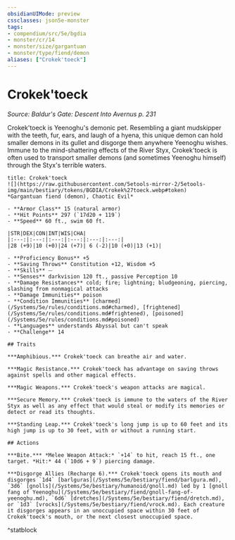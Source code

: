```yaml
---
obsidianUIMode: preview
cssclasses: json5e-monster
tags:
- compendium/src/5e/bgdia
- monster/cr/14
- monster/size/gargantuan
- monster/type/fiend/demon
aliases: ["Crokek'toeck"]
---
```

# Crokek'toeck
*Source: Baldur's Gate: Descent Into Avernus p. 231*  

Crokek'toeck is Yeenoghu's demonic pet. Resembling a giant mudskipper with the teeth, fur, ears, and laugh of a hyena, this unique demon can hold smaller demons in its gullet and disgorge them anywhere Yeenoghu wishes. Immune to the mind-shattering effects of the River Styx, Crokek'toeck is often used to transport smaller demons (and sometimes Yeenoghu himself) through the Styx's terrible waters.

```ad-statblock
title: Crokek'toeck
![](https://raw.githubusercontent.com/5etools-mirror-2/5etools-img/main/bestiary/tokens/BGDIA/Crokek%27toeck.webp#token)
*Gargantuan fiend (demon), Chaotic Evil*

- **Armor Class** 15 (natural armor)
- **Hit Points** 297 (`17d20 + 119`)
- **Speed** 60 ft., swim 60 ft.

|STR|DEX|CON|INT|WIS|CHA|
|:---:|:---:|:---:|:---:|:---:|:---:|
|28 (+9)|10 (+0)|24 (+7)| 6 (-2)|10 (+0)|13 (+1)|

- **Proficiency Bonus** +5
- **Saving Throws** Constitution +12, Wisdom +5
- **Skills** ⏤
- **Senses** darkvision 120 ft., passive Perception 10
- **Damage Resistances** cold; fire; lightning; bludgeoning, piercing, slashing from nonmagical attacks
- **Damage Immunities** poison
- **Condition Immunities** [charmed](/Systems/5e/rules/conditions.md#charmed), [frightened](/Systems/5e/rules/conditions.md#frightened), [poisoned](/Systems/5e/rules/conditions.md#poisoned)
- **Languages** understands Abyssal but can't speak
- **Challenge** 14

## Traits

***Amphibious.*** Crokek'toeck can breathe air and water.

***Magic Resistance.*** Crokek'toeck has advantage on saving throws against spells and other magical effects.

***Magic Weapons.*** Crokek'toeck's weapon attacks are magical.

***Secure Memory.*** Crokek'toeck is immune to the waters of the River Styx as well as any effect that would steal or modify its memories or detect or read its thoughts.

***Standing Leap.*** Crokek'toeck's long jump is up to 60 feet and its high jump is up to 30 feet, with or without a running start.

## Actions

***Bite.*** *Melee Weapon Attack:* `+14` to hit, reach 15 ft., one target. *Hit:* 44 (`10d6 + 9`) piercing damage.

***Disgorge Allies (Recharge 6).*** Crokek'toeck opens its mouth and disgorges `1d4` [barlguras](/Systems/5e/bestiary/fiend/barlgura.md), `3d6` [gnolls](/Systems/5e/bestiary/humanoid/gnoll.md) led by 1 [gnoll fang of Yeenoghu](/Systems/5e/bestiary/fiend/gnoll-fang-of-yeenoghu.md), `6d6` [dretches](/Systems/5e/bestiary/fiend/dretch.md), or `1d3` [vrocks](/Systems/5e/bestiary/fiend/vrock.md). Each creature it disgorges appears in an unoccupied space within 30 feet of Crokek'toeck's mouth, or the next closest unoccupied space.
```
^statblock